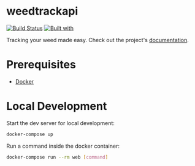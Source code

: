 # weedtrackapi

[![Build Status](https://travis-ci.org/peauc/weedtrackapi.svg?branch=master)](https://travis-ci.org/peauc/weedtrackapi)
[![Built with](https://img.shields.io/badge/Built_with-Cookiecutter_Django_Rest-F7B633.svg)](https://github.com/agconti/cookiecutter-django-rest)

Tracking your weed made easy. Check out the project's [documentation](http://peauc.github.io/weedtrackapi/).

# Prerequisites

- [Docker](https://docs.docker.com/docker-for-mac/install/)  

# Local Development

Start the dev server for local development:
```bash
docker-compose up
```

Run a command inside the docker container:

```bash
docker-compose run --rm web [command]
```
